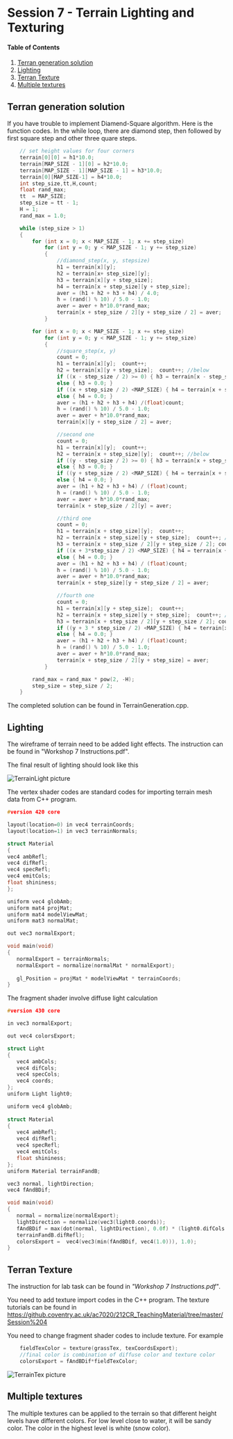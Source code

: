 # Session 7 - Terrain Lighting and Texturing 

#### Table of Contents
1. [Terran generation solution](https://github.coventry.ac.uk/ac7020/322COM_TeachingMaterial/blob/master/Session%207#Terran-generation-solution)
2. [Lighting](https://github.coventry.ac.uk/ac7020/322COM_TeachingMaterial/blob/master/Session%207#Lighting)
3. [Terran Texture](https://github.coventry.ac.uk/ac7020/322COM_TeachingMaterial/blob/master/Session%207#Terran-Texture)
4. [Multiple textures](https://github.coventry.ac.uk/ac7020/322COM_TeachingMaterial/blob/master/Session%207#Multiple-textures)

## Terran generation solution

If you have trouble to implement Diamend-Square algorithm. Here is the function codes. 
In the while loop, there are diamond step, then followed by first square step and other three quare steps.


```C++
    // set height values for four corners 
	terrain[0][0] = h1*10.0;
	terrain[MAP_SIZE - 1][0] = h2*10.0;
	terrain[MAP_SIZE - 1][MAP_SIZE - 1] = h3*10.0;
	terrain[0][MAP_SIZE-1] = h4*10.0;
	int step_size,tt,H,count;
	float rand_max;
	tt  = MAP_SIZE;
	step_size = tt - 1;
	H = 1;
	rand_max = 1.0;

	while (step_size > 1)
	{
		for (int x = 0; x < MAP_SIZE - 1; x += step_size)
			for (int y = 0; y < MAP_SIZE - 1; y += step_size)
			{
				//diamond_step(x, y, stepsize)
				h1 = terrain[x][y];
				h2 = terrain[x+ step_size][y];
				h3 = terrain[x][y + step_size];
				h4 = terrain[x + step_size][y + step_size];
				aver = (h1 + h2 + h3 + h4) / 4.0;
				h = (rand() % 10) / 5.0 - 1.0;
				aver = aver + h*10.0*rand_max;
				terrain[x + step_size / 2][y + step_size / 2] = aver;
			}

		for (int x = 0; x < MAP_SIZE - 1; x += step_size)
			for (int y = 0; y < MAP_SIZE - 1; y += step_size)
			{
				//square_step(x, y)
				count = 0;
				h1 = terrain[x][y];  count++;
				h2 = terrain[x][y + step_size];  count++; //below
				if ((x - step_size / 2) >= 0) { h3 = terrain[x - step_size / 2][y + step_size / 2]; count++; }
				else { h3 = 0.0; }
				if ((x + step_size / 2) <MAP_SIZE) { h4 = terrain[x + step_size / 2][y + step_size / 2]; count++; }
				else { h4 = 0.0; }
				aver = (h1 + h2 + h3 + h4) /(float)count;
				h = (rand() % 10) / 5.0 - 1.0;
				aver = aver + h*10.0*rand_max;
				terrain[x][y + step_size / 2] = aver;

				//second one
				count = 0;
				h1 = terrain[x][y];  count++;
				h2 = terrain[x + step_size][y];  count++; //below
				if ((y - step_size / 2) >= 0) { h3 = terrain[x + step_size / 2][y - step_size / 2]; count++; }
				else { h3 = 0.0; }
				if ((y + step_size / 2) <MAP_SIZE) { h4 = terrain[x + step_size / 2][y + step_size / 2]; count++; }
				else { h4 = 0.0; }
				aver = (h1 + h2 + h3 + h4) / (float)count;
				h = (rand() % 10) / 5.0 - 1.0;
				aver = aver + h*10.0*rand_max;
				terrain[x + step_size / 2][y] = aver;

				//third one
				count = 0;
				h1 = terrain[x + step_size][y];  count++;
				h2 = terrain[x + step_size][y + step_size];  count++; //below
				h3 = terrain[x + step_size / 2][y + step_size / 2]; count++; 
				if ((x + 3*step_size / 2) <MAP_SIZE) { h4 = terrain[x + 3 * step_size / 2][y + step_size / 2]; count++; }
				else { h4 = 0.0; }
				aver = (h1 + h2 + h3 + h4) / (float)count;
				h = (rand() % 10) / 5.0 - 1.0;
				aver = aver + h*10.0*rand_max;
				terrain[x + step_size][y + step_size / 2] = aver;

				//fourth one
				count = 0;
				h1 = terrain[x][y + step_size];  count++;
				h2 = terrain[x + step_size][y + step_size];  count++; //below
				h3 = terrain[x + step_size / 2][y + step_size / 2]; count++;
				if ((y + 3 * step_size / 2) <MAP_SIZE) { h4 = terrain[x + step_size / 2][y + 3 * step_size / 2]; count++; }
				else { h4 = 0.0; }
				aver = (h1 + h2 + h3 + h4) / (float)count;
				h = (rand() % 10) / 5.0 - 1.0;
				aver = aver + h*10.0*rand_max;
				terrain[x + step_size / 2][y + step_size] = aver;
			}

		rand_max = rand_max * pow(2, -H);
		step_size = step_size / 2;
	}
```

The completed solution can be found in TerrainGeneration.cpp.

## Lighting

The wireframe of terrain need to be added light effects. The instruction can be found in "Workshop 7 Instructions.pdf". 

The final result of lighting should look like this

![TerrainLight picture](https://github.coventry.ac.uk/ac7020/322COM_TeachingMaterial/blob/master/Session%207/Readme%20Pictures/TerrainLight.JPG)

The vertex shader codes are standard codes for importing terrain mesh data from C++ program.

```C++
#version 420 core

layout(location=0) in vec4 terrainCoords;
layout(location=1) in vec3 terrainNormals;

struct Material
{
vec4 ambRefl;
vec4 difRefl;
vec4 specRefl;
vec4 emitCols;
float shininess;
};

uniform vec4 globAmb;
uniform mat4 projMat;
uniform mat4 modelViewMat;
uniform mat3 normalMat;

out vec3 normalExport;

void main(void)
{
   normalExport = terrainNormals;
   normalExport = normalize(normalMat * normalExport);
   
   gl_Position = projMat * modelViewMat * terrainCoords;
}
```

The fragment shader involve diffuse light calculation

```C++
#version 430 core

in vec3 normalExport;

out vec4 colorsExport;

struct Light
{
   vec4 ambCols;
   vec4 difCols;
   vec4 specCols;
   vec4 coords;
};
uniform Light light0;

uniform vec4 globAmb;
  
struct Material
{
   vec4 ambRefl;
   vec4 difRefl;
   vec4 specRefl;
   vec4 emitCols;
   float shininess;
};
uniform Material terrainFandB;

vec3 normal, lightDirection;
vec4 fAndBDif;

void main(void)
{
   normal = normalize(normalExport);
   lightDirection = normalize(vec3(light0.coords));
   fAndBDif = max(dot(normal, lightDirection), 0.0f) * (light0.difCols *
   terrainFandB.difRefl); 
   colorsExport =  vec4(vec3(min(fAndBDif, vec4(1.0))), 1.0);  
}
```
 
## Terran Texture

The instruction for lab task can be found in _"Workshop 7 Instructions.pdf"_.

You need to add texture import codes in the C++ program. The texture tutorials can be found in
https://github.coventry.ac.uk/ac7020/212CR_TeachingMaterial/tree/master/Session%204

You need to change fragment shader codes to include texture. For example 
```C++
	fieldTexColor = texture(grassTex, texCoordsExport);
	//final color is combination of diffuse color and texture color
	colorsExport = fAndBDif*fieldTexColor;
```

![TerrainTex picture](https://github.coventry.ac.uk/ac7020/322COM_TeachingMaterial/blob/master/Session%207/Readme%20Pictures/TerrainTexture.JPG)

## Multiple textures

The multiple textures can be applied to the terrain so that different height levels have different colors.
For low level close to water, it will be sandy color. The color in the highest level is white (snow color).
 





